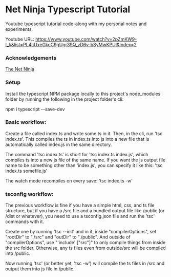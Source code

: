 # Net Ninja Typescript Tutorial

Youtube typescript tutorial code-along with my personal notes and experiments.

Youtube URL: https://www.youtube.com/watch?v=2pZmKW9-I_k&list=PL4cUxeGkcC9gUgr39Q_yD6v-bSyMwKPUI&index=2

### Acknowledgements

[The Net Ninja](https://github.com/iamshaunjp/typescript-tutorial)

### Setup

Install the typescript NPM package locally to this project's node_modules folder by running the following in the project folder's cli:

npm i typescript --save-dev

### Basic workflow:

Create a file called index.ts and write some ts in it. Then, in the cli, run 'tsc index.ts'. This compiles the ts in index.ts into js into a new file that is automatically called index.js in the same directory.

The command 'tsc index.ts' is short for 'tsc index.ts index.js', which compiles ts into a new js file of the same name. If you want the js output file name to be something other than 'index.js', you can specify it like this: 'tsc index.ts somefile.js'

The watch mode recompiles on every save: 'tsc index.ts -w'

### tsconfig workflow:

The previous workflow is fine if you have a simple html, css, and ts file structure, but if you have a /src file and a bundled output file like /public (or /dist or whatever), you need to use a tsconfig.json file and run the 'tsc' commands with it.

Create one by running 'tsc --init' and in it, inside "compilerOptions", set "rootDir" to "./src" and "outDir" to "./public". And outside of "compilerOptions", use "'include':["src"]" to only compile things from inside the src folder. Otherwise, any ts files even from outside/src will be compiled into /public.

Now running 'tsc' (or better yet, 'tsc -w') will compile the ts files in /src and output them into js file in /public.